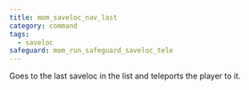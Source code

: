 ```yaml
---
title: mom_saveloc_nav_last
category: command
tags:
  - saveloc
safeguard: mom_run_safeguard_saveloc_tele
---
```


Goes to the last saveloc in the list and teleports the player to it.